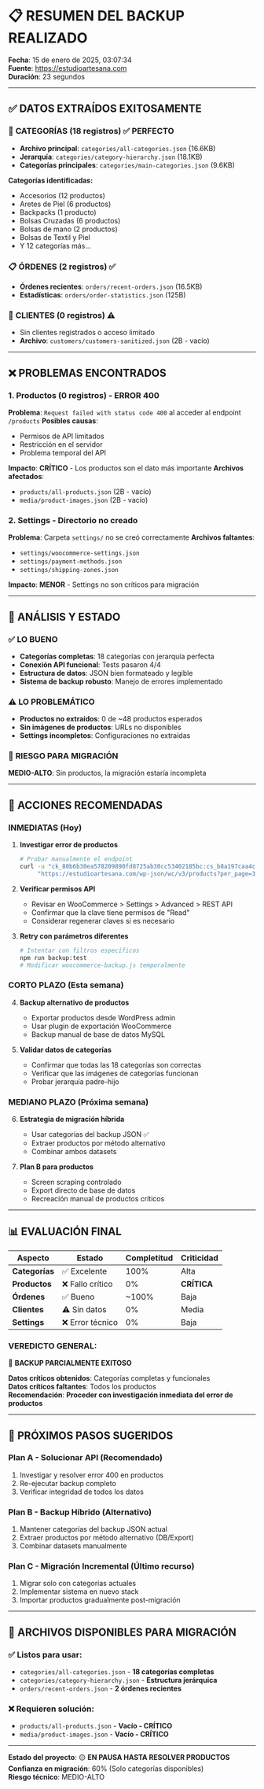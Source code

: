 # 📋 RESUMEN DEL BACKUP REALIZADO

**Fecha**: 15 de enero de 2025, 03:07:34  
**Fuente**: https://estudioartesana.com  
**Duración**: 23 segundos  

---

## ✅ **DATOS EXTRAÍDOS EXITOSAMENTE**

### 📂 **CATEGORÍAS** (18 registros) ✅ PERFECTO
- **Archivo principal**: `categories/all-categories.json` (16.6KB)
- **Jerarquía**: `categories/category-hierarchy.json` (18.1KB)  
- **Categorías principales**: `categories/main-categories.json` (9.6KB)

**Categorías identificadas:**
- Accesorios (12 productos)
- Aretes de Piel (6 productos) 
- Backpacks (1 producto)
- Bolsas Cruzadas (6 productos)
- Bolsas de mano (2 productos)
- Bolsas de Textil y Piel
- Y 12 categorías más...

### 📋 **ÓRDENES** (2 registros) ✅ 
- **Órdenes recientes**: `orders/recent-orders.json` (16.5KB)
- **Estadísticas**: `orders/order-statistics.json` (125B)

### 👥 **CLIENTES** (0 registros) ⚠️
- Sin clientes registrados o acceso limitado
- **Archivo**: `customers/customers-sanitized.json` (2B - vacío)

---

## ❌ **PROBLEMAS ENCONTRADOS**

### 1. **Productos (0 registros)** - ERROR 400
**Problema**: `Request failed with status code 400` al acceder al endpoint `/products`
**Posibles causas**:
- Permisos de API limitados
- Restricción en el servidor  
- Problema temporal del API

**Impacto**: **CRÍTICO** - Los productos son el dato más importante
**Archivos afectados**:
- `products/all-products.json` (2B - vacío)
- `media/product-images.json` (2B - vacío)

### 2. **Settings** - Directorio no creado
**Problema**: Carpeta `settings/` no se creó correctamente
**Archivos faltantes**:
- `settings/woocommerce-settings.json`
- `settings/payment-methods.json`  
- `settings/shipping-zones.json`

**Impacto**: **MENOR** - Settings no son críticos para migración

---

## 🎯 **ANÁLISIS Y ESTADO**

### ✅ **LO BUENO**
- **Categorías completas**: 18 categorías con jerarquía perfecta
- **Conexión API funcional**: Tests pasaron 4/4
- **Estructura de datos**: JSON bien formateado y legible
- **Sistema de backup robusto**: Manejo de errores implementado

### ⚠️ **LO PROBLEMÁTICO**  
- **Productos no extraídos**: 0 de ~48 productos esperados
- **Sin imágenes de productos**: URLs no disponibles
- **Settings incompletos**: Configuraciones no extraídas

### 🚨 **RIESGO PARA MIGRACIÓN**
**MEDIO-ALTO**: Sin productos, la migración estaría incompleta

---

## 🔧 **ACCIONES RECOMENDADAS**

### **INMEDIATAS (Hoy)**

1. **Investigar error de productos**
   ```bash
   # Probar manualmente el endpoint
   curl -u "ck_80b6b30ea578209890fd8725ab30cc53402185bc:cs_b8a197caa4c8f71a9aa351ef867ee4b147f525a5" \
        "https://estudioartesana.com/wp-json/wc/v3/products?per_page=3"
   ```

2. **Verificar permisos API**
   - Revisar en WooCommerce > Settings > Advanced > REST API
   - Confirmar que la clave tiene permisos de "Read"
   - Considerar regenerar claves si es necesario

3. **Retry con parámetros diferentes**
   ```bash
   # Intentar con filtros específicos
   npm run backup:test
   # Modificar woocommerce-backup.js temporalmente
   ```

### **CORTO PLAZO (Esta semana)**

4. **Backup alternativo de productos**
   - Exportar productos desde WordPress admin
   - Usar plugin de exportación WooCommerce
   - Backup manual de base de datos MySQL

5. **Validar datos de categorías**
   - Confirmar que todas las 18 categorías son correctas
   - Verificar que las imágenes de categorías funcionan
   - Probar jerarquía padre-hijo

### **MEDIANO PLAZO (Próxima semana)**

6. **Estrategia de migración híbrida**
   - Usar categorías del backup JSON ✅
   - Extraer productos por método alternativo
   - Combinar ambos datasets

7. **Plan B para productos**
   - Screen scraping controlado
   - Export directo de base de datos
   - Recreación manual de productos críticos

---

## 📊 **EVALUACIÓN FINAL**

| Aspecto | Estado | Completitud | Criticidad |
|---------|--------|-------------|------------|
| **Categorías** | ✅ Excelente | 100% | Alta |
| **Productos** | ❌ Fallo crítico | 0% | **CRÍTICA** |
| **Órdenes** | ✅ Bueno | ~100% | Baja |
| **Clientes** | ⚠️ Sin datos | 0% | Media |
| **Settings** | ❌ Error técnico | 0% | Baja |

### **VEREDICTO GENERAL**: 
🔶 **BACKUP PARCIALMENTE EXITOSO**

**Datos críticos obtenidos**: Categorías completas y funcionales  
**Datos críticos faltantes**: Todos los productos  
**Recomendación**: **Proceder con investigación inmediata del error de productos**

---

## 🔄 **PRÓXIMOS PASOS SUGERIDOS**

### **Plan A - Solucionar API** (Recomendado)
1. Investigar y resolver error 400 en productos
2. Re-ejecutar backup completo
3. Verificar integridad de todos los datos

### **Plan B - Backup Híbrido** (Alternativo)  
1. Mantener categorías del backup JSON actual
2. Extraer productos por método alternativo (DB/Export)
3. Combinar datasets manualmente

### **Plan C - Migración Incremental** (Último recurso)
1. Migrar solo con categorías actuales
2. Implementar sistema en nuevo stack
3. Importar productos gradualmente post-migración

---

## 📁 **ARCHIVOS DISPONIBLES PARA MIGRACIÓN**

### ✅ **Listos para usar:**
- `categories/all-categories.json` - **18 categorías completas**
- `categories/category-hierarchy.json` - **Estructura jerárquica**  
- `orders/recent-orders.json` - **2 órdenes recientes**

### ❌ **Requieren solución:**
- `products/all-products.json` - **Vacío - CRÍTICO**
- `media/product-images.json` - **Vacío - CRÍTICO**

---

**Estado del proyecto**: 🟡 **EN PAUSA HASTA RESOLVER PRODUCTOS**  
**Confianza en migración**: 60% (Solo categorías disponibles)  
**Riesgo técnico**: MEDIO-ALTO
